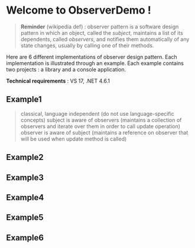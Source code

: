 # Welcome to ObserverDemo !

> **Reminder** (wikipedia def) : observer pattern is a software design pattern in which an object, called the *subject*, maintains a list of its dependents, called *observers*, and notifies them automatically of any state changes, usually by calling one of their methods.

Here are 6 different implementations of observer design pattern. 
Each implementation is illustrated through an example.
Each example contains two projects : a library and a console application.

**Technical requirements** : VS 17, .NET 4.6.1

## Example1
> classical, language independent (do not use language-specific concepts)
subject is aware of observers (maintains a collection of observers and iterate over them in order to call update operation)
observer is aware of subject (maintains a reference on observer that will be used when update method is called)

## Example2
## Example3
## Example4
## Example5
## Example6
